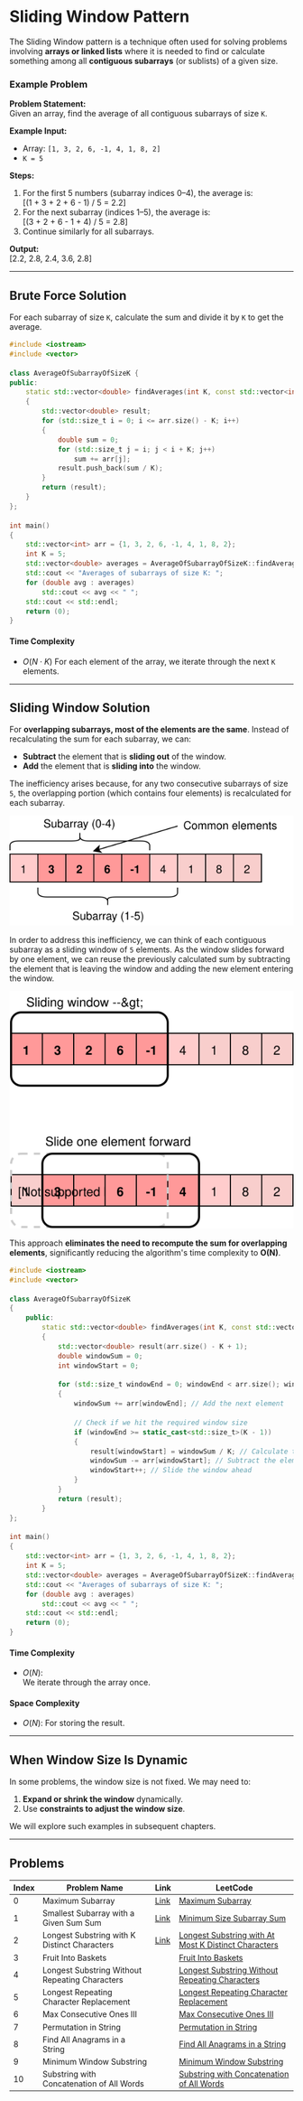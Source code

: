 # Sliding Window Pattern

The Sliding Window pattern is a technique often used for solving problems involving **arrays or linked lists** where it is needed to find or calculate something among all **contiguous subarrays** (or sublists) of a given size.

### Example Problem

**Problem Statement:**  
Given an array, find the average of all contiguous subarrays of size `K`.

**Example Input:**
- Array: `[1, 3, 2, 6, -1, 4, 1, 8, 2]`
- `K = 5`

**Steps:**
1. For the first 5 numbers (subarray indices 0–4), the average is:  
   \[(1 + 3 + 2 + 6 - 1) / 5 = 2.2\]
2. For the next subarray (indices 1–5), the average is:  
   \[(3 + 2 + 6 - 1 + 4) / 5 = 2.8\]
3. Continue similarly for all subarrays.

**Output:**  
\[2.2, 2.8, 2.4, 3.6, 2.8\]

---

## Brute Force Solution  
For each subarray of size `K`, calculate the sum and divide it by `K` to get the average.

```cpp
#include <iostream>
#include <vector>

class AverageOfSubarrayOfSizeK {
public:
    static std::vector<double> findAverages(int K, const std::vector<int>& arr)
    {
        std::vector<double> result;
        for (std::size_t i = 0; i <= arr.size() - K; i++) 
        {
            double sum = 0;
            for (std::size_t j = i; j < i + K; j++) 
                sum += arr[j];
            result.push_back(sum / K);
        }
        return (result);
    }
};

int main()
{
    std::vector<int> arr = {1, 3, 2, 6, -1, 4, 1, 8, 2};
    int K = 5;
    std::vector<double> averages = AverageOfSubarrayOfSizeK::findAverages(K, arr);
    std::cout << "Averages of subarrays of size K: ";
    for (double avg : averages)
        std::cout << avg << " ";
    std::cout << std::endl;
    return (0);
}

```

#### Time Complexity
- $O(N \cdot K)$
  For each element of the array, we iterate through the next `K` elements.

---

## Sliding Window Solution

For **overlapping subarrays, most of the elements are the same**. Instead of recalculating the sum for each subarray, we can:
- **Subtract** the element that is **sliding out** of the window.
- **Add** the element that is **sliding into** the window.


The inefficiency arises because, for any two consecutive subarrays of size `5`, the overlapping portion (which contains four elements) is recalculated for each subarray.  
<div align="center">
    <img src="../images/Sliding Window/SlidingWindow-1.svg" alt="Sliding Window - Overlap" title="Sliding Window Overlap">
</div>

In order to address this inefficiency, we can think of each contiguous subarray as a sliding window of `5` elements. As the window slides forward by one element, we can reuse the previously calculated sum by subtracting the element that is leaving the window and adding the new element entering the window. 
<div align="center">
    <img src="../images/Sliding Window/SlidingWindow-2.svg" alt="Sliding Window - Overlap" title="Sliding Window Subtract -Adding">
</div>

This approach **eliminates the need to recompute the sum for overlapping elements**, significantly reducing the algorithm's time complexity to **O(N)**.


```cpp
#include <iostream>
#include <vector>

class AverageOfSubarrayOfSizeK 
{
    public:
        static std::vector<double> findAverages(int K, const std::vector<int>& arr)
        {
            std::vector<double> result(arr.size() - K + 1);
            double windowSum = 0;
            int windowStart = 0;

            for (std::size_t windowEnd = 0; windowEnd < arr.size(); windowEnd++) 
            {
                windowSum += arr[windowEnd]; // Add the next element

                // Check if we hit the required window size
                if (windowEnd >= static_cast<std::size_t>(K - 1)) 
                {
                    result[windowStart] = windowSum / K; // Calculate the average
                    windowSum -= arr[windowStart]; // Subtract the element going out
                    windowStart++; // Slide the window ahead
                }
            }
            return (result);
        }
};

int main()
{
    std::vector<int> arr = {1, 3, 2, 6, -1, 4, 1, 8, 2};
    int K = 5;
    std::vector<double> averages = AverageOfSubarrayOfSizeK::findAverages(K, arr);
    std::cout << "Averages of subarrays of size K: ";
    for (double avg : averages)
        std::cout << avg << " ";
    std::cout << std::endl;
    return (0);
}
```

#### Time Complexity
- $O(N):$  
  We iterate through the array once.

#### Space Complexity
- $O(N):$
  For storing the result.

---

## When Window Size Is Dynamic

In some problems, the window size is not fixed. We may need to:
1. **Expand or shrink the window** dynamically.
2. Use **constraints to adjust the window size**.

We will explore such examples in subsequent chapters.

---
## Problems

| Index | Problem Name                                             | Link                                                               | LeetCode                                                                                   |
|-------|----------------------------------------------------------|--------------------------------------------------------------------|--------------------------------------------------------------------------------------------------|
| 0     | Maximum Subarray                                         | [Link](./Maximum%20Sum%20Subarray%20of%20Size%20K/)               | [Maximum Subarray](https://leetcode.com/problems/maximum-subarray/)                              |
| 1     | Smallest Subarray with a Given Sum Sum                   | [Link](./Smallest%20Subarray%20with%20a%20Given%20Sum)            | [Minimum Size Subarray Sum](https://leetcode.com/problems/minimum-size-subarray-sum/)        |
| 2     | Longest Substring with K Distinct Characters             | [Link](./Longest%20Substring%20with%20K%20Distinct%20Characters/)                                                                  | [Longest Substring with At Most K Distinct Characters](https://leetcode.com/problems/longest-substring-with-at-most-k-distinct-characters/) |
| 3     | Fruit Into Baskets                                       |                                                                    | [Fruit Into Baskets](https://leetcode.com/problems/fruit-into-baskets/)                          |
| 4     | Longest Substring Without Repeating Characters           |                                                                    | [Longest Substring Without Repeating Characters](https://leetcode.com/problems/longest-substring-without-repeating-characters/)        |
| 5     | Longest Repeating Character Replacement                  |                                                                    | [Longest Repeating Character Replacement](https://leetcode.com/problems/longest-repeating-character-replacement/)                      |
| 6     | Max Consecutive Ones III                                 |                                                                    | [Max Consecutive Ones III](https://leetcode.com/problems/max-consecutive-ones-iii/)              |
| 7     | Permutation in String                                    |                                                                    | [Permutation in String](https://leetcode.com/problems/permutation-in-string/)                   |
| 8     | Find All Anagrams in a String                            |                                                                    | [Find All Anagrams in a String](https://leetcode.com/problems/find-all-anagrams-in-a-string/)    |
| 9     | Minimum Window Substring                                 |                                                                    | [Minimum Window Substring](https://leetcode.com/problems/minimum-window-substring/)              |
| 10    | Substring with Concatenation of All Words                |                                                                    | [Substring with Concatenation of All Words](https://leetcode.com/problems/substring-with-concatenation-of-all-words/)                  |
